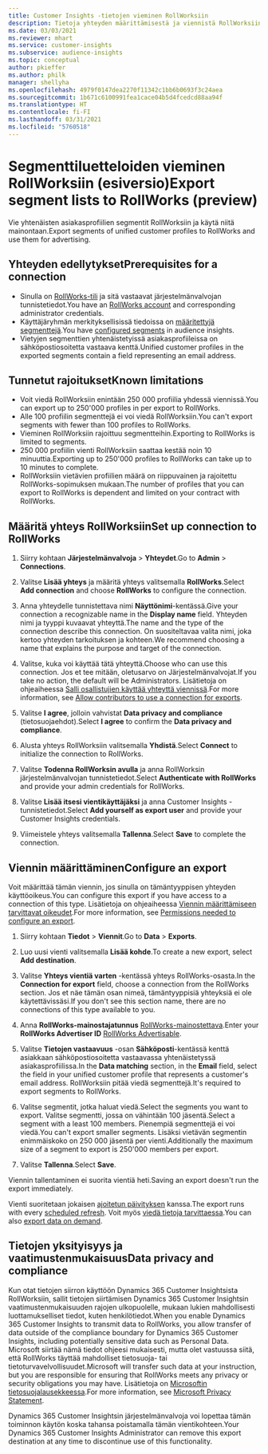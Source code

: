 ```yaml
---
title: Customer Insights -tietojen vieminen RollWorksiin
description: Tietoja yhteyden määrittämisestä ja viennistä RollWorksiin.
ms.date: 03/03/2021
ms.reviewer: mhart
ms.service: customer-insights
ms.subservice: audience-insights
ms.topic: conceptual
author: pkieffer
ms.author: philk
manager: shellyha
ms.openlocfilehash: 4979f0147dea2270f11342c1bb6b0693f3c24aea
ms.sourcegitcommit: 1b671c6100991fea1cace04b5d4fcedcd88aa94f
ms.translationtype: HT
ms.contentlocale: fi-FI
ms.lasthandoff: 03/31/2021
ms.locfileid: "5760518"
---
```

# <a name="export-segment-lists-to-rollworks-preview"></a><span data-ttu-id="b17d1-103">Segmenttiluetteloiden vieminen RollWorksiin (esiversio)</span><span class="sxs-lookup"><span data-stu-id="b17d1-103">Export segment lists to RollWorks (preview)</span></span>

<span data-ttu-id="b17d1-104">Vie yhtenäisten asiakasprofiilien segmentit RollWorksiin ja käytä niitä mainontaan.</span><span class="sxs-lookup"><span data-stu-id="b17d1-104">Export segments of unified customer profiles to RollWorks and use them for advertising.</span></span> 

## <a name="prerequisites-for-a-connection"></a><span data-ttu-id="b17d1-105">Yhteyden edellytykset</span><span class="sxs-lookup"><span data-stu-id="b17d1-105">Prerequisites for a connection</span></span>

-   <span data-ttu-id="b17d1-106">Sinulla on [RollWorks-tili](https://www.rollworks.com/) ja sitä vastaavat järjestelmänvalvojan tunnistetiedot.</span><span class="sxs-lookup"><span data-stu-id="b17d1-106">You have an [RollWorks account](https://www.rollworks.com/) and corresponding administrator credentials.</span></span>
-   <span data-ttu-id="b17d1-107">Käyttäjäryhmän merkityksellisissä tiedoissa on [määritettyjä segmenttejä](segments.md).</span><span class="sxs-lookup"><span data-stu-id="b17d1-107">You have [configured segments](segments.md) in audience insights.</span></span>
-   <span data-ttu-id="b17d1-108">Vietyjen segmenttien yhtenäistetyissä asiakasprofiileissa on sähköpostiosoitetta vastaava kenttä.</span><span class="sxs-lookup"><span data-stu-id="b17d1-108">Unified customer profiles in the exported segments contain a field representing an email address.</span></span>

## <a name="known-limitations"></a><span data-ttu-id="b17d1-109">Tunnetut rajoitukset</span><span class="sxs-lookup"><span data-stu-id="b17d1-109">Known limitations</span></span>

- <span data-ttu-id="b17d1-110">Voit viedä RollWorksiin enintään 250 000 profiilia yhdessä viennissä.</span><span class="sxs-lookup"><span data-stu-id="b17d1-110">You can export up to 250'000 profiles in per export to RollWorks.</span></span>
- <span data-ttu-id="b17d1-111">Alle 100 profiilin segmenttejä ei voi viedä RollWorksiin.</span><span class="sxs-lookup"><span data-stu-id="b17d1-111">You can't export segments with fewer than 100 profiles to RollWorks.</span></span> 
- <span data-ttu-id="b17d1-112">Vieminen RollWorksiin rajoittuu segmentteihin.</span><span class="sxs-lookup"><span data-stu-id="b17d1-112">Exporting to RollWorks is limited to segments.</span></span>
- <span data-ttu-id="b17d1-113">250 000 profiilin vienti RollWorksiin saattaa kestää noin 10 minuuttia.</span><span class="sxs-lookup"><span data-stu-id="b17d1-113">Exporting up to 250'000 profiles to RollWorks can take up to 10 minutes to complete.</span></span> 
- <span data-ttu-id="b17d1-114">RollWorksiin vietävien profiilien määrä on riippuvainen ja rajoitettu RollWorks-sopimuksen mukaan.</span><span class="sxs-lookup"><span data-stu-id="b17d1-114">The number of profiles that you can export to RollWorks is dependent and limited on your contract with RollWorks.</span></span>

## <a name="set-up-connection-to-rollworks"></a><span data-ttu-id="b17d1-115">Määritä yhteys RollWorksiin</span><span class="sxs-lookup"><span data-stu-id="b17d1-115">Set up connection to RollWorks</span></span>

1. <span data-ttu-id="b17d1-116">Siirry kohtaan **Järjestelmänvalvoja** > **Yhteydet**.</span><span class="sxs-lookup"><span data-stu-id="b17d1-116">Go to **Admin** > **Connections**.</span></span>

1. <span data-ttu-id="b17d1-117">Valitse **Lisää yhteys** ja määritä yhteys valitsemalla **RollWorks**.</span><span class="sxs-lookup"><span data-stu-id="b17d1-117">Select **Add connection** and choose **RollWorks** to configure the connection.</span></span>

1. <span data-ttu-id="b17d1-118">Anna yhteydelle tunnistettava nimi **Näyttönimi**-kentässä.</span><span class="sxs-lookup"><span data-stu-id="b17d1-118">Give your connection a recognizable name in the **Display name** field.</span></span> <span data-ttu-id="b17d1-119">Yhteyden nimi ja tyyppi kuvaavat yhteyttä.</span><span class="sxs-lookup"><span data-stu-id="b17d1-119">The name and the type of the connection describe this connection.</span></span> <span data-ttu-id="b17d1-120">On suositeltavaa valita nimi, joka kertoo yhteyden tarkoituksen ja kohteen.</span><span class="sxs-lookup"><span data-stu-id="b17d1-120">We recommend choosing a name that explains the purpose and target of the connection.</span></span>

1. <span data-ttu-id="b17d1-121">Valitse, kuka voi käyttää tätä yhteyttä.</span><span class="sxs-lookup"><span data-stu-id="b17d1-121">Choose who can use this connection.</span></span> <span data-ttu-id="b17d1-122">Jos et tee mitään, oletusarvo on Järjestelmänvalvojat.</span><span class="sxs-lookup"><span data-stu-id="b17d1-122">If you take no action, the default will be Administrators.</span></span> <span data-ttu-id="b17d1-123">Lisätietoja on ohjeaiheessa [Salli osallistujien käyttää yhteyttä viennissä](connections.md#allow-contributors-to-use-a-connection-for-exports).</span><span class="sxs-lookup"><span data-stu-id="b17d1-123">For more information, see [Allow contributors to use a connection for exports](connections.md#allow-contributors-to-use-a-connection-for-exports).</span></span>

1. <span data-ttu-id="b17d1-124">Valitse **I agree**, jolloin vahvistat **Data privacy and compliance** (tietosuojaehdot).</span><span class="sxs-lookup"><span data-stu-id="b17d1-124">Select **I agree** to confirm the **Data privacy and compliance**.</span></span>

1. <span data-ttu-id="b17d1-125">Alusta yhteys RollWorksiin valitsemalla **Yhdistä**.</span><span class="sxs-lookup"><span data-stu-id="b17d1-125">Select **Connect** to initialize the connection to RollWorks.</span></span>

1. <span data-ttu-id="b17d1-126">Valitse **Todenna RollWorksin avulla** ja anna RollWorksin järjestelmänvalvojan tunnistetiedot.</span><span class="sxs-lookup"><span data-stu-id="b17d1-126">Select **Authenticate with RollWorks** and provide your admin credentials for RollWorks.</span></span>

1. <span data-ttu-id="b17d1-127">Valitse **Lisää itsesi vientikäyttäjäksi** ja anna Customer Insights -tunnistetiedot.</span><span class="sxs-lookup"><span data-stu-id="b17d1-127">Select **Add yourself as export user** and provide your Customer Insights credentials.</span></span>

1. <span data-ttu-id="b17d1-128">Viimeistele yhteys valitsemalla **Tallenna**.</span><span class="sxs-lookup"><span data-stu-id="b17d1-128">Select **Save** to complete the connection.</span></span>

## <a name="configure-an-export"></a><span data-ttu-id="b17d1-129">Viennin määrittäminen</span><span class="sxs-lookup"><span data-stu-id="b17d1-129">Configure an export</span></span>

<span data-ttu-id="b17d1-130">Voit määrittää tämän viennin, jos sinulla on tämäntyyppisen yhteyden käyttöoikeus.</span><span class="sxs-lookup"><span data-stu-id="b17d1-130">You can configure this export if you have access to a connection of this type.</span></span> <span data-ttu-id="b17d1-131">Lisätietoja on ohjeaiheessa [Viennin määrittämiseen tarvittavat oikeudet](export-destinations.md#set-up-a-new-export).</span><span class="sxs-lookup"><span data-stu-id="b17d1-131">For more information, see [Permissions needed to configure an export](export-destinations.md#set-up-a-new-export).</span></span>

1. <span data-ttu-id="b17d1-132">Siirry kohtaan **Tiedot** > **Viennit**.</span><span class="sxs-lookup"><span data-stu-id="b17d1-132">Go to **Data** > **Exports**.</span></span>

1. <span data-ttu-id="b17d1-133">Luo uusi vienti valitsemalla **Lisää kohde**.</span><span class="sxs-lookup"><span data-stu-id="b17d1-133">To create a new export, select **Add destination**.</span></span>

1. <span data-ttu-id="b17d1-134">Valitse **Yhteys vientiä varten** -kentässä yhteys RollWorks-osasta.</span><span class="sxs-lookup"><span data-stu-id="b17d1-134">In the **Connection for export** field, choose a connection from the RollWorks section.</span></span> <span data-ttu-id="b17d1-135">Jos et näe tämän osan nimeä, tämäntyyppisiä yhteyksiä ei ole käytettävissäsi.</span><span class="sxs-lookup"><span data-stu-id="b17d1-135">If you don't see this section name, there are no connections of this type available to you.</span></span>

1. <span data-ttu-id="b17d1-136">Anna **RollWorks-mainostajatunnus** [RollWorks-mainostettava](https://help.adroll.com/hc/articles/212011838-Advertiser-Profiles).</span><span class="sxs-lookup"><span data-stu-id="b17d1-136">Enter your **RollWorks Advertiser ID** [RollWorks Advertisable](https://help.adroll.com/hc/articles/212011838-Advertiser-Profiles).</span></span>

3. <span data-ttu-id="b17d1-137">Valitse **Tietojen vastaavuus** -osan **Sähköposti**-kentässä kenttä asiakkaan sähköpostiosoitetta vastaavassa yhtenäistetyssä asiakasprofiilissa.</span><span class="sxs-lookup"><span data-stu-id="b17d1-137">In the **Data matching** section, in the **Email** field, select the field in your unified customer profile that represents a customer's email address.</span></span> <span data-ttu-id="b17d1-138">RollWorksiin pitää viedä segmenttejä.</span><span class="sxs-lookup"><span data-stu-id="b17d1-138">It's required to export segments to RollWorks.</span></span>

1. <span data-ttu-id="b17d1-139">Valitse segmentit, jotka haluat viedä.</span><span class="sxs-lookup"><span data-stu-id="b17d1-139">Select the segments you want to export.</span></span> <span data-ttu-id="b17d1-140">Valitse segmentti, jossa on vähintään 100 jäsentä.</span><span class="sxs-lookup"><span data-stu-id="b17d1-140">Select a segment with a least 100 members.</span></span> <span data-ttu-id="b17d1-141">Pienempiä segmenttejä ei voi viedä.</span><span class="sxs-lookup"><span data-stu-id="b17d1-141">You can't export smaller segments.</span></span> <span data-ttu-id="b17d1-142">Lisäksi vietävän segmentin enimmäiskoko on 250 000 jäsentä per vienti.</span><span class="sxs-lookup"><span data-stu-id="b17d1-142">Additionally the maximum size of a segment to export is 250'000 members per export.</span></span> 

1. <span data-ttu-id="b17d1-143">Valitse **Tallenna**.</span><span class="sxs-lookup"><span data-stu-id="b17d1-143">Select **Save**.</span></span>

<span data-ttu-id="b17d1-144">Viennin tallentaminen ei suorita vientiä heti.</span><span class="sxs-lookup"><span data-stu-id="b17d1-144">Saving an export doesn't run the export immediately.</span></span>

<span data-ttu-id="b17d1-145">Vienti suoritetaan jokaisen [ajoitetun päivityksen](system.md#schedule-tab) kanssa.</span><span class="sxs-lookup"><span data-stu-id="b17d1-145">The export runs with every [scheduled refresh](system.md#schedule-tab).</span></span> <span data-ttu-id="b17d1-146">Voit myös [viedä tietoja tarvittaessa](export-destinations.md#run-exports-on-demand).</span><span class="sxs-lookup"><span data-stu-id="b17d1-146">You can also [export data on demand](export-destinations.md#run-exports-on-demand).</span></span> 


## <a name="data-privacy-and-compliance"></a><span data-ttu-id="b17d1-147">Tietojen yksityisyys ja vaatimustenmukaisuus</span><span class="sxs-lookup"><span data-stu-id="b17d1-147">Data privacy and compliance</span></span>

<span data-ttu-id="b17d1-148">Kun otat tietojen siirron käyttöön Dynamics 365 Customer Insightsista RollWorksiin, sallit tietojen siirtämisen Dynamics 365 Customer Insightsin vaatimustenmukaisuuden rajojen ulkopuolelle, mukaan lukien mahdollisesti luottamukselliset tiedot, kuten henkilötiedot.</span><span class="sxs-lookup"><span data-stu-id="b17d1-148">When you enable Dynamics 365 Customer Insights to transmit data to RollWorks, you allow transfer of data outside of the compliance boundary for Dynamics 365 Customer Insights, including potentially sensitive data such as Personal Data.</span></span> <span data-ttu-id="b17d1-149">Microsoft siirtää nämä tiedot ohjeesi mukaisesti, mutta olet vastuussa siitä, että RollWorks täyttää mahdolliset tietosuoja- tai tietoturvavelvollisuudet.</span><span class="sxs-lookup"><span data-stu-id="b17d1-149">Microsoft will transfer such data at your instruction, but you are responsible for ensuring that RollWorks meets any privacy or security obligations you may have.</span></span> <span data-ttu-id="b17d1-150">Lisätietoja on [Microsoftin tietosuojalausekkeessa](https://go.microsoft.com/fwlink/?linkid=396732).</span><span class="sxs-lookup"><span data-stu-id="b17d1-150">For more information, see [Microsoft Privacy Statement](https://go.microsoft.com/fwlink/?linkid=396732).</span></span>

<span data-ttu-id="b17d1-151">Dynamics 365 Customer Insightsin järjestelmänvalvoja voi lopettaa tämän toiminnon käytön koska tahansa poistamalla tämän vientikohteen.</span><span class="sxs-lookup"><span data-stu-id="b17d1-151">Your Dynamics 365 Customer Insights Administrator can remove this export destination at any time to discontinue use of this functionality.</span></span>
